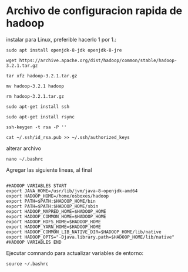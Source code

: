 # Archivo de configuracion rapida de hadoop

instalar para Linux, preferible hacerlo 1 por 1.:

```
sudo apt install openjdk-8-jdk openjdk-8-jre

wget https://archive.apache.org/dist/hadoop/common/stable/hadoop-3.2.1.tar.gz

tar xfz hadoop-3.2.1.tar.gz

mv hadoop-3.2.1 hadoop

rm hadoop-3.2.1.tar.gz

sudo apt-get install ssh

sudo apt-get install rsync

ssh-keygen -t rsa -P ''

cat ~/.ssh/id_rsa.pub >> ~/.ssh/authorized_keys

```

alterar archivo

```
nano ~/.bashrc
```

Agregar las siguiente lineas, al final

```

#HADOOP VARIABLES START
export JAVA_HOME=/usr/lib/jvm/java-8-openjdk-amd64
export HADOOP_HOME=/home/osboxes/hadoop
export PATH=$PATH:$HADOOP_HOME/bin
export PATH=$PATH:$HADOOP_HOME/sbin
export HADOOP_MAPRED_HOME=$HADOOP_HOME
export HADOOP_COMMON_HOME=$HADOOP_HOME
export HADOOP_HDFS_HOME=$HADOOP_HOME
export HADOOP_YARN_HOME=$HADOOP_HOME
export HADOOP_COMMON_LIB_NATIVE_DIR=$HADOOP_HOME/lib/native
export HADOOP_OPTS="-Djava.library.path=$HADOOP_HOME/lib/native"
#HADOOP VARIABLES END

```

Ejecutar comnando para actualizar variables de entorno:

```
source ~/.bashrc
```
